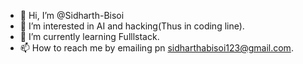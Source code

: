 - 👋 Hi, I’m @Sidharth-Bisoi
- 👀 I’m interested in AI and hacking(Thus in coding line).
- 🌱 I’m currently learning Fulllstack.
- 📫 How to reach me by emailing pn sidharthabisoi123@gmail.com.
<!-- 💞️ I’m looking to collaborate on-->
<!---
Sidharth-Bisoi/Sidharth-Bisoi is a ✨ special ✨ repository because its `README.md` (this file) appears on your GitHub profile.
You can click the Preview link to take a look at your changes.
--->
